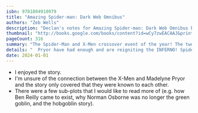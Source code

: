 ```yaml
---
isbn: 9781804910979
title: "Amazing Spider-man: Dark Web Omnibus"
authors: "Zeb Wells"
description: "Declan's notes for Amazing Spider-man: Dark Web Omnibus by Zeb Wells."
thumbnail: "http://books.google.com/books/content?id=wCy7zwEACAAJ&printsec=frontcover&img=1&zoom=5&source=gbs_api"
pageCount: 316
summary: "The Spider-Man and X-Men crossover event of the year! The two most famous clones ever are back to take what's theirs. Ben Reilly and Madelyne"
details: "  Pryor have had enough and are reigniting the INFERNO! Spider-Man and the X-Men are not ready for what's coming, and what role does Venom have in all of this? The sun is setting, dusk is approaching, and it's going to be a long night. Plus, Spidey and Woverine team-up! Spider-Man faces judgement by a Celestial! The Hobgoblin returns and more! Collecting: Amazing Spider-Man (2022) #9-18, Free Comic Book Day (2022) Spider-Man/Venom #1, Dark Web (2023) #1 and Dark Web Finale (2023) #1"
date: 2024-01-01
---
```

- I enjoyed the story.
- I'm unsure of the connection between the X-Men and Madelyne Pryor and the story only covered that they were known to each other.
- There were a few sub-plots that I would like to read more of (e.g. how Ben Reilly came to exist, why Norman Osborne was no longer the green goblin, and the hobgoblin story).